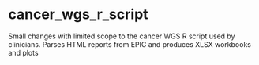 # cancer_wgs_r_script

Small changes with limited scope to the cancer WGS R script used by clinicians. Parses HTML reports from EPIC and produces XLSX workbooks and plots
